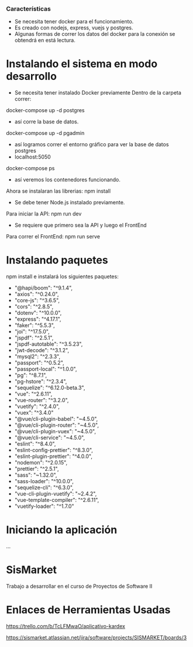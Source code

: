 ### Características
- Se necesita tener docker para el funcionamiento.
- Es creado con nodejs, express, vuejs y postgres.
- Algunas formas de correr los datos del docker para la conexión se obtendrá en está lectura.

# Instalando el sistema en modo desarrollo

- Se necesita tener instalado Docker previamente
Dentro de la carpeta correr:

docker-compose up -d postgres
- así corre la base de datos.

docker-compose up -d pgadmin
- así logramos correr el entorno gráfico para ver la base de datos postgres
- localhost:5050

docker-compose ps
- así veremos los contenedores funcionando.

Ahora se instalaran las librerias: npm install
- Se debe tener Node.js instalado previamente.

Para iniciar la API: npm run dev

- Se requiere que primero sea la API y luego el FrontEnd

Para correr el FrontEnd: npm run serve


# Instalando paquetes

npm install
e instalará los siguientes paquetes:
- "@hapi/boom": "^9.1.4",
- "axios": "^0.24.0",
- "core-js": "^3.6.5",
- "cors": "^2.8.5",
- "dotenv": "^10.0.0",
- "express": "^4.17.1",
- "faker": "^5.5.3",
- "joi": "^17.5.0",
- "jspdf": "^2.5.1",
- "jspdf-autotable": "^3.5.23",
- "jwt-decode": "^3.1.2",
- "mysql2": "^2.3.3",
- "passport": "^0.5.2",
- "passport-local": "^1.0.0",
- "pg": "^8.7.1",
- "pg-hstore": "^2.3.4",
- "sequelize": "^6.12.0-beta.3",
- "vue": "^2.6.11",
- "vue-router": "^3.2.0",
- "vuetify": "^2.4.0",
- "vuex": "^3.4.0"
-  "@vue/cli-plugin-babel": "~4.5.0",
-  "@vue/cli-plugin-router": "~4.5.0",
-  "@vue/cli-plugin-vuex": "~4.5.0",
-  "@vue/cli-service": "~4.5.0",
-  "eslint": "^8.4.0",
-  "eslint-config-prettier": "^8.3.0",
-  "eslint-plugin-prettier": "^4.0.0",
-  "nodemon": "^2.0.15",
-  "prettier": "^2.5.1",
-  "sass": "~1.32.0",
-   "sass-loader": "^10.0.0",
-   "sequelize-cli": "^6.3.0",
-   "vue-cli-plugin-vuetify": "~2.4.2",
-   "vue-template-compiler": "^2.6.11",
-   "vuetify-loader": "^1.7.0"


# Iniciando la aplicación
...
# SisMarket
 Trabajo a desarrollar en el curso de Proyectos de Software II
# Enlaces de Herramientas Usadas

https://trello.com/b/TcLFMwaO/aplicativo-kardex

https://sismarket.atlassian.net/jira/software/projects/SISMARKET/boards/3
